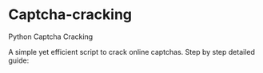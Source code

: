 # Captcha-cracking
Python Captcha Cracking

A simple yet efficient script to crack online captchas. Step by step detailed guide:
